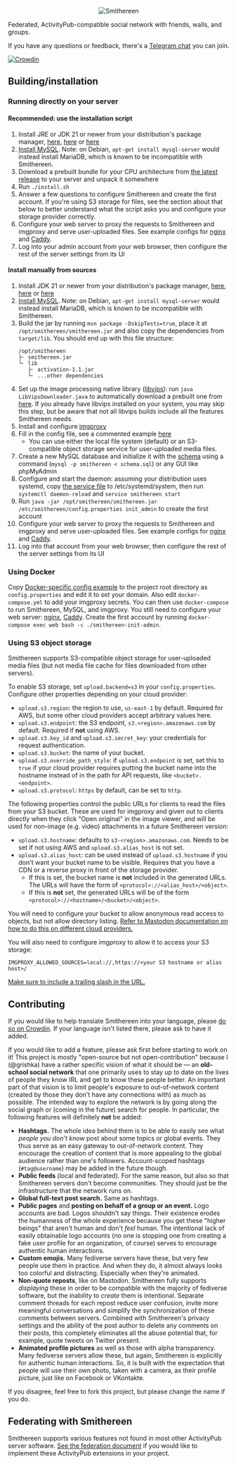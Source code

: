 <p align="center"><img src="/img/logo_text.svg" alt="Smithereen"/></p>

Federated, ActivityPub-compatible social network with friends, walls, and groups.

If you have any questions or feedback, there's a [Telegram chat](https://t.me/SmithereenProject) you can join.

[![Crowdin](https://badges.crowdin.net/smithereen/localized.svg)](https://crowdin.com/project/smithereen)

## Building/installation

### Running directly on your server

#### Recommended: use the installation script

1. Install JRE or JDK 21 or newer from your distribution's package manager, [here](https://adoptium.net/temurin/releases/), [here](https://www.azul.com/downloads/) or [here](https://aws.amazon.com/corretto/)
2. [Install MySQL](https://dev.mysql.com/doc/refman/8.4/en/linux-installation.html). Note: on Debian, `apt-get install mysql-server` would instead install MariaDB, which is known to be incompatible with Smithereen.
3. Download a prebuilt bundle for your CPU architecture from [the latest release](https://github.com/grishka/Smithereen/releases/latest) to your server and unpack it somewhere
4. Run `./install.sh`
5. Answer a few questions to configure Smithereen and create the first account. If you're using S3 storage for files, see the section about that below to better understand what the script asks you and configure your storage provider correctly.
6. Configure your web server to proxy the requests to Smithereen and imgproxy and serve user-uploaded files. See example configs for [nginx](examples/nginx.conf) and [Caddy](examples/Caddyfile).
7. Log into your admin account from your web browser, then configure the rest of the server settings from its UI

#### Install manually from sources

1. Install JDK 21 or newer from your distribution's package manager, [here](https://adoptium.net/temurin/releases/), [here](https://www.azul.com/downloads/) or [here](https://aws.amazon.com/corretto/)
2. [Install MySQL](https://dev.mysql.com/doc/refman/8.4/en/linux-installation.html). Note: on Debian, `apt-get install mysql-server` would instead install MariaDB, which is known to be incompatible with Smithereen.
3. Build the jar by running `mvn package -DskipTests=true`, place it at `/opt/smithereen/smithereen.jar` and also copy the dependencies from `target/lib`. You should end up with this file structure:
   ```
   /opt/smithereen
   ├╴ smithereen.jar
   └╴ lib
      ├╴ activation-1.1.jar
      └╴ ...other dependencies
   ```
4. Set up the image processing native library ([libvips](https://github.com/libvips/libvips)): run `java LibVipsDownloader.java` to automatically download a prebuilt one from [here](https://github.com/lovell/sharp-libvips). If you already have libvips installed on your system, you may skip this step, but be aware that not all libvips builds include all the features Smithereen needs.
5. Install and configure [imgproxy](https://docs.imgproxy.net/GETTING_STARTED)
6. Fill in the config file, see a commented example [here](examples/config.properties)
	- You can use either the local file system (default) or an S3-compatible object storage service for user-uploaded media files.
7. Create a new MySQL database and initialize it with the [schema](schema.sql) using a command (`mysql -p smithereen < schema.sql`) or any GUI like phpMyAdmin
8. Configure and start the daemon: assuming your distribution uses systemd, copy [the service file](examples/smithereen.service) to /etc/systemd/system, then run `systemctl daemon-reload` and `service smithereen start`
9. Run `java -jar /opt/smithereen/smithereen.jar /etc/smithereen/config.properties init_admin` to create the first account
10. Configure your web server to proxy the requests to Smithereen and imgproxy and serve user-uploaded files. See example configs for [nginx](examples/nginx.conf) and [Caddy](examples/Caddyfile).
11. Log into that account from your web browser, then configure the rest of the server settings from its UI

### Using Docker

Copy [Docker-specific config example](examples/config_docker.properties) to the project root directory as `config.properties` and edit it to set your domain. Also edit `docker-compose.yml` to add your imgproxy secrets. You can then use `docker-compose` to run Smithereen, MySQL, and imgproxy. You still need to configure your web server: [nginx](examples/nginx.conf), [Caddy](examples/Caddyfile). Create the first account by running `docker-compose exec web bash -c ./smithereen-init-admin`.

### Using S3 object storage

Smithereen supports S3-compatible object storage for user-uploaded media files (but not media file cache for files downloaded from other servers).

To enable S3 storage, set `upload.backend=s3` in your `config.properties`. Configure other properties depending on your cloud provider:
- `upload.s3.region`: the region to use, `us-east-1` by default. Required for AWS, but some other cloud providers accept arbitrary values here.
- `upload.s3.endpoint`: the S3 endpoint, `s3.<region>.amazonaws.com` by default. Required if **not** using AWS.
- `upload.s3.key_id` and `upload.s3.secret_key`: your credentials for request authentication.
- `upload.s3.bucket`: the name of your bucket.
- `upload.s3.override_path_style`: if `upload.s3.endpoint` is set, set this to `true` if your cloud provider requires 
putting the bucket name into the hostname instead of in the path for API requests, like `<bucket>.<endpoint>`.
- `upload.s3.protocol`: `https` by default, can be set to `http`.

The following properties control the public URLs for clients to read the files from your S3 bucket. These are used for imgproxy and given out to clients directly when they click "Open original" in the image viewer, and will be used for non-image (e.g. video) attachments in a future Smithereen version:
- `upload.s3.hostname`: defaults to `s3-<region>.amazonaws.com`. Needs to be set if not using AWS and `upload.s3.alias_host` is not set.
- `upload.s3.alias_host`: can be used instead of `upload.s3.hostname` if you don't want your bucket name to be visible. Requires that you have a CDN or a reverse proxy in front of the storage provider.
  - If this is set, the bucket name is **not** included in the generated URLs. The URLs will have the form of `<protocol>://<alias_host>/<object>`.
  - If this is **not** set, the generated URLs will be of the form `<protocol>://<hostname>/<bucket>/<object>`.

You will need to configure your bucket to allow anonymous read access to objects, but not allow directory listing. [Refer to Mastodon documentation on how to do this on different cloud providers.](https://docs.joinmastodon.org/admin/optional/object-storage/#minio)

You will also need to configure imgproxy to allow it to access your S3 storage:
```
IMGPROXY_ALLOWED_SOURCES=local://,https://<your S3 hostname or alias host>/
```
[Make sure to include a trailing slash in the URL.](https://docs.imgproxy.net/configuration/options#IMGPROXY_ALLOWED_SOURCES)

## Contributing

If you would like to help translate Smithereen into your language, please [do so on Crowdin](https://crowdin.com/project/smithereen). If your language isn't listed there, please ask to have it added.

If you would like to add a feature, please ask first before starting to work on it! This project is mostly "open-source but not open-contribution" because I (@grishka) have a rather specific vision of what it should be — an **old-school social network** that one primarily uses to stay up to date on the lives of people they know IRL and get to know these people better. An important part of that vision is to limit people's exposure to out-of-network content (created by those they don't have any connections with) as much as possible. The intended way to explore the network is by going along the social graph or (coming in the future) search for people. In particular, the following features will definitely **not** be added:

- **Hashtags.** The whole idea behind them is to be able to easily see what *people you don't know* post about some topics or global events. They thus serve as an easy gateway to out-of-network content. They encourage the creation of content that is more appealing to the global audience rather than one's followers. Account-scoped hashtags (`#tag@username`) may be added in the future though.
- **Public feeds** (local and federated). For the same reason, but also so that Smithereen servers don't become communities. They should just be the infrastructure that the network runs on.
- **Global full-text post search.** Same as hashtags.
- **Public pages** and **posting on behalf of a group or an event.** Logo accounts are bad. Logos shouldn't say things. Their existence erodes the humanness of the whole experience because you get these "higher beings" that aren't human and don't *feel* human. The intentional lack of easily obtainable logo accounts (no one is stopping one from creating a fake user profile for an organization, of course) serves to encourage authentic human interactions.
- **Custom emojis.** Many fediverse servers have these, but very few people use them in practice. And when they do, it almost always looks too colorful and distracting. Especially when they're animated.
- **Non-quote reposts**, like on Mastodon. Smithereen fully supports *displaying* these in order to be compatible with the majority of fediverse software, but the inability to *create* them is intentional. Separate comment threads for each repost reduce user confusion, invite more meaningful conversations and simplify the synchronization of these comments between servers. Combined with Smithereen's privacy settings and the ability of the post author to delete any comments on their posts, this completely eliminates all the abuse potential that, for example, quote tweets on Twitter present.
- **Animated profile pictures** as well as those with alpha transparency. Many fediverse servers allow these, but again, Smithereen is explicitly for authentic human interactions. So, it is built with the expectation that people will use their own photo, taken with a camera, as their profile picture, just like on Facebook or VKontakte.

If you disagree, feel free to fork this project, but please change the name if you do.

## Federating with Smithereen

Smithereen supports various features not found in most other ActivityPub server software. [See the federation document](/FEDERATION.md) if you would like to implement these ActivityPub extensions in your project.
